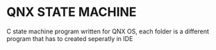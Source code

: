 # QNX STATE MACHINE
C state machine program written for QNX OS, each folder is a different program that has to created seperatly in IDE
